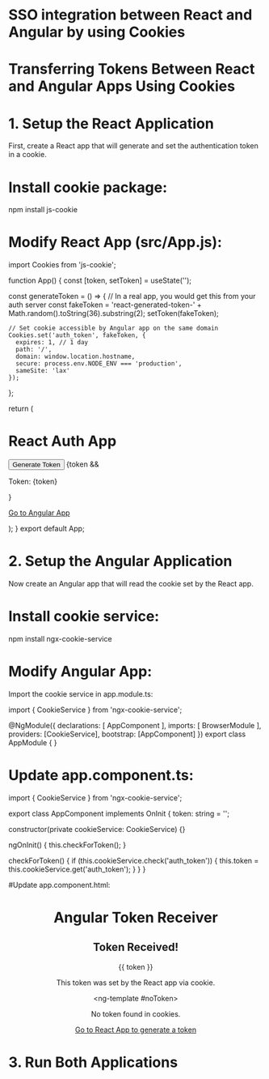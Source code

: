 # SSO integration between React and Angular by using Cookies 

# Transferring Tokens Between React and Angular Apps Using Cookies

# 1. Setup the React Application
First, create a React app that will generate and set the authentication token in a cookie.

# Install cookie package:
npm install js-cookie

# Modify React App (src/App.js):

import Cookies from 'js-cookie';

function App() {
  const [token, setToken] = useState('');

  const generateToken = () => {
    // In a real app, you would get this from your auth server
    const fakeToken = 'react-generated-token-' + Math.random().toString(36).substring(2);
    setToken(fakeToken);
    
    // Set cookie accessible by Angular app on the same domain
    Cookies.set('auth_token', fakeToken, {
      expires: 1, // 1 day
      path: '/',
      domain: window.location.hostname,
      secure: process.env.NODE_ENV === 'production',
      sameSite: 'lax'
    });
  };

  return (
    <div className="App">
      <h1>React Auth App</h1>
      <button onClick={generateToken}>Generate Token</button>
      {token && <p>Token: {token}</p>}
      <p>
        <a href="http://localhost:4200" target="_blank" rel="noopener noreferrer">
          Go to Angular App
        </a>
      </p>
    </div>
  );
}
export default App;


# 2. Setup the Angular Application

Now create an Angular app that will read the cookie set by the React app.

# Install cookie service:

npm install ngx-cookie-service

# Modify Angular App:
Import the cookie service in app.module.ts:

import { CookieService } from 'ngx-cookie-service';

@NgModule({
  declarations: [
    AppComponent
  ],
  imports: [
    BrowserModule
  ],
  providers: [CookieService],
  bootstrap: [AppComponent]
})
export class AppModule { }


# Update app.component.ts:

import { CookieService } from 'ngx-cookie-service';

export class AppComponent implements OnInit {
  token: string = '';

  constructor(private cookieService: CookieService) {}

  ngOnInit() {
    this.checkForToken();
  }

  checkForToken() {
    if (this.cookieService.check('auth_token')) {
      this.token = this.cookieService.get('auth_token');
    }
  }
}


#Update app.component.html:

<div style="text-align:center">
  <h1>Angular Token Receiver</h1>
  
  <div *ngIf="token; else noToken">
    <h2>Token Received!</h2>
    <p>{{ token }}</p>
    <p>This token was set by the React app via cookie.</p>
  </div>

  <ng-template #noToken>
    <p>No token found in cookies.</p>
    <p>
      <a href="http://localhost:3000" target="_blank">
        Go to React App to generate a token
      </a>
    </p>
  </ng-template>
</div>

# 3. Run Both Applications

